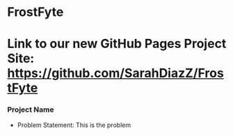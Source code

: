 # FrostFyte
# Link to our new GitHub Pages Project Site: https://github.com/SarahDiazZ/FrostFyte
### Project Name

- Problem Statement:
This is the problem

